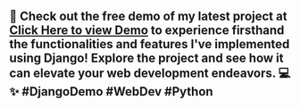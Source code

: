 <h2>
🌟 Check out the free demo of my latest project at <a href='devrnt.pythonanywhere.com'>Click Here to view Demo</a> to experience firsthand the functionalities and features I've implemented using Django! Explore the project and see how it can elevate your web development endeavors. 💻✨ #DjangoDemo #WebDev #Python</h2>
